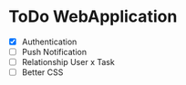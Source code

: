 # ToDo WebApplication

- [x] Authentication
- [ ] Push Notification
- [ ] Relationship User x Task
- [ ] Better CSS
